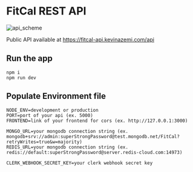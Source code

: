 # FitCal REST API

![api_scheme](https://github.com/FitCal-app/fitcal-api/assets/39599216/228fb3ba-95c5-49d2-b967-c90c6c57c89d)

Public API available at https://fitcal-api.kevinazemi.com/api

## Run the app

    npm i
    npm run dev


## Populate Environment file

    NODE_ENV=development or production
    PORT=port of your api (ex. 5000)
    FRONTEND=link of your frontend for cors (ex. http://127.0.0.1:3000)
    
    MONGO_URL=your mongodb connection string (ex. mongodb+srv://admin:superStrongPassword@test.mongodb.net/FitCal?retryWrites=true&w=majority)
    REDIS_URL=your mongodb connection string (ex. redis://default:superStrongPassword@server.redis-cloud.com:14973)
    
    CLERK_WEBHOOK_SECRET_KEY=your clerk webhook secret key

